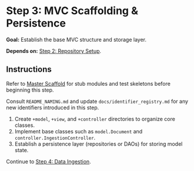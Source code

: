 # Step 3: MVC Scaffolding & Persistence

**Goal:** Establish the base MVC structure and storage layer.

**Depends on:** [Step 2: Repository Setup](step02_repository_setup.md).

## Instructions
Refer to [Master Scaffold](master_scaffold.md) for stub modules and test skeletons before beginning this step.

Consult `README_NAMING.md` and update `docs/identifier_registry.md` for any new identifiers introduced in this step.

1. Create `+model`, `+view`, and `+controller` directories to organize core classes.
2. Implement base classes such as `model.Document` and `controller.IngestionController`.
3. Establish a persistence layer (repositories or DAOs) for storing model state.

Continue to [Step 4: Data Ingestion](step04_data_ingestion.md).
